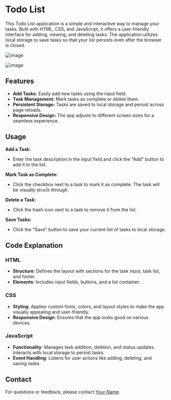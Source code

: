 # Todo List


This Todo List application is a simple and interactive way to manage your tasks. Built with HTML, CSS, and JavaScript, it offers a user-friendly interface for adding, viewing, and deleting tasks. The application utilizes local storage to save tasks so that your list persists even after the browser is closed.

![image](https://github.com/user-attachments/assets/bc4f27c7-19b9-4361-a77f-5eadf0bcdb26)

![image](https://github.com/user-attachments/assets/a69c0344-d49d-4e7a-8bc7-c34276d21716)

## Features

- **Add Tasks:** Easily add new tasks using the input field.
- **Task Management:** Mark tasks as complete or delete them.
- **Persistent Storage:** Tasks are saved to local storage and persist across page reloads.
- **Responsive Design:** The app adjusts to different screen sizes for a seamless experience.

## Usage

**Add a Task:**
   - Enter the task description in the input field and click the "Add" button to add it to the list.

**Mark Task as Complete:**
   - Click the checkbox next to a task to mark it as complete. The task will be visually struck through.

**Delete a Task:**
   - Click the trash icon next to a task to remove it from the list.

**Save Tasks:**
   - Click the "Save" button to save your current list of tasks to local storage.

## Code Explanation

### HTML

- **Structure**: Defines the layout with sections for the task input, task list, and footer.
- **Elements**: Includes input fields, buttons, and a list container.

### CSS

- **Styling**: Applies custom fonts, colors, and layout styles to make the app visually appealing and user-friendly.
- **Responsive Design**: Ensures that the app looks good on various devices.

### JavaScript

- **Functionality**: Manages task addition, deletion, and status updates. Interacts with local storage to persist tasks.
- **Event Handling**: Listens for user actions like adding, deleting, and saving tasks.


## Contact

For questions or feedback, please contact [Your Name](mailto:your-email@example.com).

